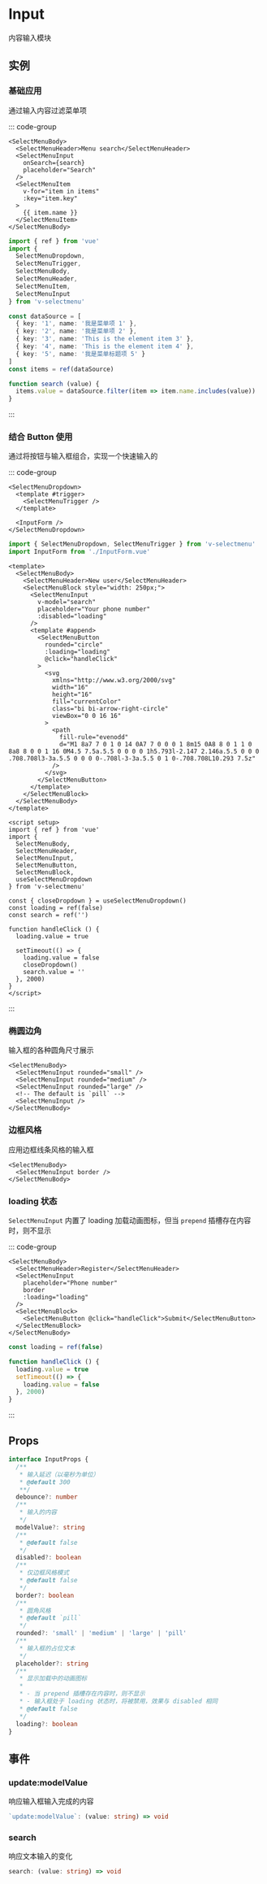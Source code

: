 # Input

内容输入模块

## 实例

<script setup>
import {
  MenuSearch,
  MenuInput,
  MenuInputRounded,
  MenuInputBorder,
  MenuInputLoading
} from '@/script/select-menu/input'
</script>

### 基础应用

通过输入内容过滤菜单项

<MenuSearch />

::: code-group

```vue-html
<SelectMenuBody>
  <SelectMenuHeader>Menu search</SelectMenuHeader>
  <SelectMenuInput
    onSearch={search}
    placeholder="Search"
  />
  <SelectMenuItem
    v-for="item in items"
    :key="item.key"
  >
    {{ item.name }}
  </SelectMenuItem>
</SelectMenuBody>
```

```ts
import { ref } from 'vue'
import {
  SelectMenuDropdown,
  SelectMenuTrigger,
  SelectMenuBody,
  SelectMenuHeader,
  SelectMenuItem,
  SelectMenuInput
} from 'v-selectmenu'

const dataSource = [
  { key: '1', name: '我是菜单项 1' },
  { key: '2', name: '我是菜单项 2' },
  { key: '3', name: 'This is the element item 3' },
  { key: '4', name: 'This is the element item 4' },
  { key: '5', name: '我是菜单标题项 5' }
]
const items = ref(dataSource)

function search (value) {
  items.value = dataSource.filter(item => item.name.includes(value))
}
```

:::

### 结合 Button 使用

通过将按钮与输入框组合，实现一个快速输入的

<MenuInput />

::: code-group

```vue-html
<SelectMenuDropdown>
  <template #trigger>
    <SelectMenuTrigger />
  </template>

  <InputForm />
</SelectMenuDropdown>
```

```ts
import { SelectMenuDropdown, SelectMenuTrigger } from 'v-selectmenu'
import InputForm from './InputForm.vue'
```

```vue [InputForm.vue]
<template>
  <SelectMenuBody>
    <SelectMenuHeader>New user</SelectMenuHeader>
    <SelectMenuBlock style="width: 250px;">
      <SelectMenuInput
        v-model="search"
        placeholder="Your phone number"
        :disabled="loading"
      />
      <template #append>
        <SelectMenuButton
          rounded="circle"
          :loading="loading"
          @click="handleClick"
        >
          <svg
            xmlns="http://www.w3.org/2000/svg"
            width="16"
            height="16"
            fill="currentColor"
            class="bi bi-arrow-right-circle"
            viewBox="0 0 16 16"
          >
            <path
              fill-rule="evenodd"
              d="M1 8a7 7 0 1 0 14 0A7 7 0 0 0 1 8m15 0A8 8 0 1 1 0 8a8 8 0 0 1 16 0M4.5 7.5a.5.5 0 0 0 0 1h5.793l-2.147 2.146a.5.5 0 0 0 .708.708l3-3a.5.5 0 0 0 0-.708l-3-3a.5.5 0 1 0-.708.708L10.293 7.5z"
            />
          </svg>
        </SelectMenuButton>
      </template>
    </SelectMenuBlock>
  </SelectMenuBody>
</template>

<script setup>
import { ref } from 'vue'
import {
  SelectMenuBody,
  SelectMenuHeader,
  SelectMenuInput,
  SelectMenuButton,
  SelectMenuBlock,
  useSelectMenuDropdown
} from 'v-selectmenu'

const { closeDropdown } = useSelectMenuDropdown()
const loading = ref(false)
const search = ref('')

function handleClick () {
  loading.value = true

  setTimeout(() => {
    loading.value = false
    closeDropdown()
    search.value = ''
  }, 2000)
}
</script>
```

:::

### 椭圆边角

输入框的各种圆角尺寸展示

<MenuInputRounded />

```vue-html
<SelectMenuBody>
  <SelectMenuInput rounded="small" />
  <SelectMenuInput rounded="medium" />
  <SelectMenuInput rounded="large" />
  <!-- The default is `pill` -->
  <SelectMenuInput />
</SelectMenuBody>
```

### 边框风格

应用边框线条风格的输入框

<MenuInputBorder />

```vue-html
<SelectMenuBody>
  <SelectMenuInput border />
</SelectMenuBody>
```

### loading 状态

`SelectMenuInput` 内置了 loading 加载动画图标，但当 `prepend` 插槽存在内容时，则不显示

<MenuInputLoading />

::: code-group

```vue-html
<SelectMenuBody>
  <SelectMenuHeader>Register</SelectMenuHeader>
  <SelectMenuInput
    placeholder="Phone number"
    border
    :loading="loading"
  />
  <SelectMenuBlock>
    <SelectMenuButton @click="handleClick">Submit</SelectMenuButton>
  </SelectMenuBlock>
</SelectMenuBody>
```

```js
const loading = ref(false)

function handleClick () {
  loading.value = true
  setTimeout(() => {
    loading.value = false
  }, 2000)
}
```

:::

## Props

```ts
interface InputProps {
  /**
   * 输入延迟（以毫秒为单位）
   * @default 300
   **/
  debounce?: number
  /**
   * 输入的内容
   */
  modelValue?: string
  /**
   * @default false
   */
  disabled?: boolean
  /**
   * 仅边框风格模式
   * @default false
   */
  border?: boolean
  /**
   * 圆角风格
   * @default `pill`
   */
  rounded?: 'small' | 'medium' | 'large' | 'pill'
  /**
   * 输入框的占位文本
   */
  placeholder?: string
  /**
   * 显示加载中的动画图标
   * 
   * - 当 prepend 插槽存在内容时，则不显示
   * - 输入框处于 loading 状态时，将被禁用，效果与 disabled 相同
   * @default false
   */
  loading?: boolean
}
```

## 事件

### update:modelValue

响应输入框输入完成的内容

```ts
`update:modelValue`: (value: string) => void
```

### search

响应文本输入的变化

```ts
search: (value: string) => void
```
